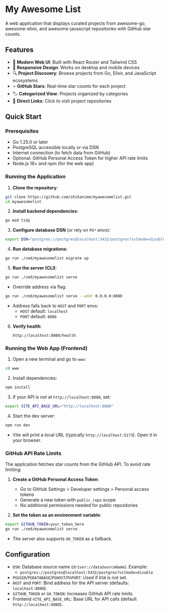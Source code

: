 # My Awesome List

A web application that displays curated projects from awesome-go, awesome-elixir, and awesome-javascript repositories with GitHub star counts.

## Features

- 🚀 **Modern Web UI**: Built with React Router and Tailwind CSS
- 📱 **Responsive Design**: Works on desktop and mobile devices
- 🔍 **Project Discovery**: Browse projects from Go, Elixir, and JavaScript ecosystems
- ⭐ **GitHub Stars**: Real-time star counts for each project
- 🏷️ **Categorized View**: Projects organized by categories
- 🔗 **Direct Links**: Click to visit project repositories

## Quick Start

### Prerequisites

- Go 1.25.0 or later
- PostgreSQL accessible locally or via DSN
- Internet connection (to fetch data from GitHub)
- Optional: GitHub Personal Access Token for higher API rate limits
- Node.js 18+ and npm (for the web app)

### Running the Application

1. **Clone the repository**:

```bash
git clone https://github.com/shikanime/myawesomelist.git
cd myawesomelist
```

2. **Install backend dependencies**:

```bash
go mod tidy
```

3. **Configure database DSN** (or rely on `PG*` envs):

```bash
export DSN="postgres://postgres@localhost:5432/postgres?sslmode=disable"
```

4. **Run database migrations**:

```bash
go run ./cmd/myawesomelist migrate up
```

5. **Run the server (CLI)**:

```bash
go run ./cmd/myawesomelist serve
```

- Override address via flag:
```bash
go run ./cmd/myawesomelist serve --addr 0.0.0.0:8080
```
- Address falls back to `HOST` and `PORT` envs:
  - `HOST` default: `localhost`
  - `PORT` default: `8080`

6. **Verify health**:
   ```
   http://localhost:8080/health
   ```

### Running the Web App (Frontend)

1. Open a new terminal and go to `www`:
```bash
cd www
```

2. Install dependencies:
```bash
npm install
```

3. If your API is not at `http://localhost:8080`, set:
```bash
export VITE_API_BASE_URL="http://localhost:8080"
```

4. Start the dev server:
```bash
npm run dev
```

- Vite will print a local URL (typically `http://localhost:5173`). Open it in your browser.

### GitHub API Rate Limits

The application fetches star counts from the GitHub API. To avoid rate limiting:

1. **Create a GitHub Personal Access Token**:
   - Go to GitHub Settings > Developer settings > Personal access tokens
   - Generate a new token with `public_repo` scope
   - No additional permissions needed for public repositories

2. **Set the token as an environment variable**:

```bash
export GITHUB_TOKEN=your_token_here
go run ./cmd/myawesomelist serve
```

- The server also supports `GH_TOKEN` as a fallback.

## Configuration

- `DSN`: Database source name (`driver://dataSourceName`). Example:
  - `postgres://postgres@localhost:5432/postgres?sslmode=disable`
- `PGUSER`/`PGDATABASE`/`PGHOST`/`PGPORT`: Used if `DSN` is not set.
- `HOST` and `PORT`: Bind address for the API server (defaults: `localhost:8080`).
- `GITHUB_TOKEN` or `GH_TOKEN`: Increases GitHub API rate limits.
- Frontend `VITE_API_BASE_URL`: Base URL for API calls (default `http://localhost:8080`).
